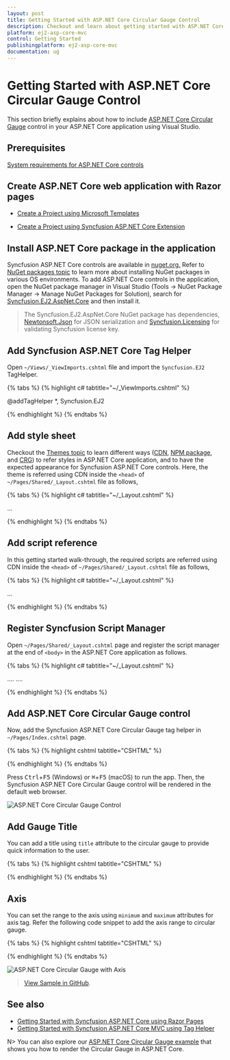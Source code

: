 ```yaml
---
layout: post
title: Getting Started with ASP.NET Core Circular Gauge Control
description: Checkout and learn about getting started with ASP.NET Core Circular Gauge control of Syncfusion Essential JS 2 and more details.
platform: ej2-asp-core-mvc
control: Getting Started
publishingplatform: ej2-asp-core-mvc
documentation: ug
---
```


# Getting Started with ASP.NET Core Circular Gauge Control

This section briefly explains about how to include [ASP.NET Core Circular Gauge](https://www.syncfusion.com/aspnet-core-ui-controls/circular-gauge) control in your ASP.NET Core application using Visual Studio.

## Prerequisites

[System requirements for ASP.NET Core controls](https://ej2.syncfusion.com/aspnetcore/documentation/system-requirements/)

## Create ASP.NET Core web application with Razor pages

* [Create a Project using Microsoft Templates](https://docs.microsoft.com/en-us/aspnet/core/tutorials/razor-pages/razor-pages-start?view=aspnetcore-6.0&tabs=visual-studio#create-a-razor-pages-web-app)

* [Create a Project using Syncfusion ASP.NET Core Extension](https://ej2.syncfusion.com/aspnetcore/documentation/getting-started/project-template/)

## Install ASP.NET Core package in the application

Syncfusion ASP.NET Core controls are available in [nuget.org.](https://www.nuget.org/packages?q=syncfusion.EJ2) Refer to [NuGet packages topic](https://ej2.syncfusion.com/aspnetcore/documentation/nuget-packages/) to learn more about installing NuGet packages in various OS environments. To add ASP.NET Core controls in the application, open the NuGet package manager in Visual Studio (Tools → NuGet Package Manager → Manage NuGet Packages for Solution), search for [Syncfusion.EJ2.AspNet.Core](https://www.nuget.org/packages/Syncfusion.EJ2.AspNet.Core/) and then install it.

> The Syncfusion.EJ2.AspNet.Core NuGet package has dependencies, [Newtonsoft.Json](https://www.nuget.org/packages/Newtonsoft.Json/) for JSON serialization and [Syncfusion.Licensing](https://www.nuget.org/packages/Syncfusion.Licensing/) for validating Syncfusion license key.

## Add Syncfusion ASP.NET Core Tag Helper

Open `~/Views/_ViewImports.cshtml` file and import the `Syncfusion.EJ2` TagHelper.

{% tabs %}
{% highlight c# tabtitle="~/_ViewImports.cshtml" %}

@addTagHelper *, Syncfusion.EJ2

{% endhighlight %}
{% endtabs %}

## Add style sheet

Checkout the [Themes topic](https://ej2.syncfusion.com/aspnetcore/documentation/appearance/theme/) to learn different ways ([CDN](https://ej2.syncfusion.com/aspnetcore/documentation/common/adding-script-references#cdn-reference), [NPM package](https://ej2.syncfusion.com/aspnetcore/documentation/common/adding-script-references#node-package-manager-npm), and [CRG](https://ej2.syncfusion.com/aspnetcore/documentation/common/custom-resource-generator/)) to refer styles in ASP.NET Core application, and to have the expected appearance for Syncfusion ASP.NET Core controls. Here, the theme is referred using CDN inside the `<head>` of `~/Pages/Shared/_Layout.cshtml` file as follows,

{% tabs %}
{% highlight c# tabtitle="~/_Layout.cshtml" %}

<head>
    ...
    <!-- Syncfusion ASP.NET Core controls styles -->
    <link rel="stylesheet" href="https://cdn.syncfusion.com/ej2/{{ site.ej2version }}/fluent.css" />
</head>

{% endhighlight %}
{% endtabs %}

## Add script reference

In this getting started walk-through, the required scripts are referred using CDN inside the `<head>` of `~/Pages/Shared/_Layout.cshtml` file as follows,

{% tabs %}
{% highlight c# tabtitle="~/_Layout.cshtml" %}

<head>
    ...
    <!-- Syncfusion ASP.NET Core controls scripts -->
    <script src="https://cdn.syncfusion.com/ej2/{{ site.ej2version }}/dist/ej2.min.js"></script>
</head>

{% endhighlight %}
{% endtabs %}

## Register Syncfusion Script Manager

Open `~/Pages/Shared/_Layout.cshtml` page and register the script manager <ejs-script> at the end of `<body>` in the ASP.NET Core application as follows. 

{% tabs %}
{% highlight c# tabtitle="~/_Layout.cshtml" %}

<body>
    ....
    ....
    <!-- Syncfusion ASP.NET Core Script Manager -->
    <ejs-scripts></ejs-scripts>
</body>

{% endhighlight %}
{% endtabs %}

## Add ASP.NET Core Circular Gauge control

Now, add the Syncfusion ASP.NET Core Circular Gauge tag helper in `~/Pages/Index.cshtml` page.

{% tabs %}
{% highlight cshtml tabtitle="CSHTML" %}

<ejs-circulargauge id="gauge">
</ejs-circulargauge>

{% endhighlight %}
{% endtabs %}

Press <kbd>Ctrl</kbd>+<kbd>F5</kbd> (Windows) or <kbd>⌘</kbd>+<kbd>F5</kbd> (macOS) to run the app. Then, the Syncfusion ASP.NET Core Circular Gauge control will be rendered in the default web browser.

![ASP.NET Core Circular Gauge Control](images/circulargauge-control.png)

## Add Gauge Title

You can add a title using `title` attribute to the circular gauge to provide quick information to the user.

{% tabs %}
{% highlight cshtml tabtitle="CSHTML" %}

<ejs-circulargauge id="circular" title="Speed">
</ejs-circulargauge>

{% endhighlight %}
{% endtabs %}

## Axis

You can set the range to the axis using `minimum` and `maximum` attributes for axis tag. Refer the following code snippet to add the axis range to circular gauge.

{% tabs %}
{% highlight cshtml tabtitle="CSHTML" %}

<ejs-circulargauge id="circular" title="speed">
    <e-circulargauge-axes>
        <e-circulargauge-axis startAngle="240" endAngle="120" minimum="0" maximum="120" radius="90%">
        </e-circulargauge-axis>
    </e-circulargauge-axes>
</ejs-circulargauge>

{% endhighlight %}
{% endtabs %}

![ASP.NET Core Circular Gauge with Axis](images/circulargauge-with-axis.png)

> [View Sample in GitHub](https://github.com/SyncfusionExamples/ASP-NET-Core-Getting-Started-Examples/tree/main/CircularGauge/ASP.NET%20Core%20Tag%20Helper%20Examples).

## See also

* [Getting Started with Syncfusion ASP.NET Core using Razor Pages](https://ej2.syncfusion.com/aspnetcore/documentation/getting-started/razor-pages/)
* [Getting Started with Syncfusion ASP.NET Core MVC using Tag Helper](https://ej2.syncfusion.com/aspnetcore/documentation/getting-started/aspnet-core-mvc-taghelper)

N> You can also explore our [ASP.NET Core Circular Gauge example](https://ej2.syncfusion.com/aspnetcore/CircularGauge/Default#/bootstrap5) that shows you how to render the Circular Gauge in ASP.NET Core.